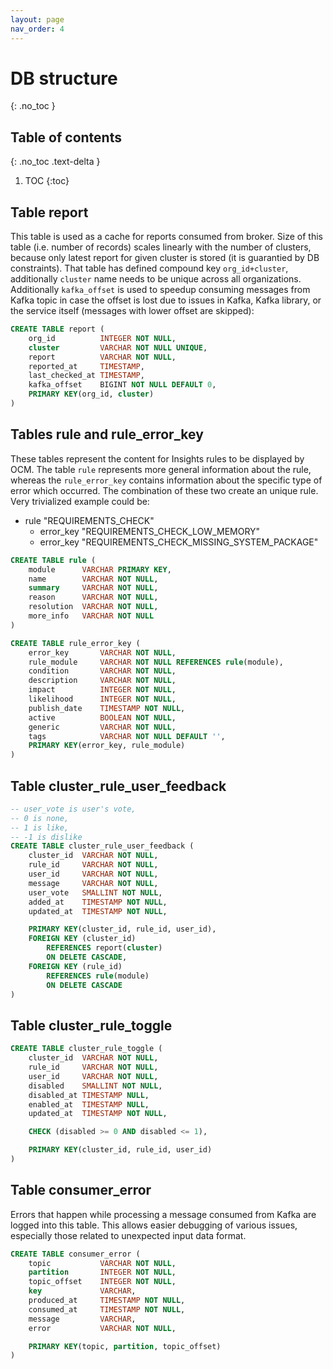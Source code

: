 ```yaml
---
layout: page
nav_order: 4
---
```

# DB structure
{: .no_toc }

## Table of contents
{: .no_toc .text-delta }

1. TOC
{:toc}

## Table report

This table is used as a cache for reports consumed from broker. Size of this
table (i.e. number of records) scales linearly with the number of clusters,
because only latest report for given cluster is stored (it is guarantied by DB
constraints). That table has defined compound key `org_id+cluster`,
additionally `cluster` name needs to be unique across all organizations.
Additionally `kafka_offset` is used to speedup consuming messages from Kafka
topic in case the offset is lost due to issues in Kafka, Kafka library, or
the service itself (messages with lower offset are skipped):

```sql
CREATE TABLE report (
    org_id          INTEGER NOT NULL,
    cluster         VARCHAR NOT NULL UNIQUE,
    report          VARCHAR NOT NULL,
    reported_at     TIMESTAMP,
    last_checked_at TIMESTAMP,
    kafka_offset    BIGINT NOT NULL DEFAULT 0,
    PRIMARY KEY(org_id, cluster)
)
```

## Tables rule and rule_error_key

These tables represent the content for Insights rules to be displayed by OCM.
The table `rule` represents more general information about the rule, whereas the `rule_error_key`
contains information about the specific type of error which occurred. The combination of these two
create an unique rule.
Very trivialized example could be:

* rule "REQUIREMENTS_CHECK"
  * error_key "REQUIREMENTS_CHECK_LOW_MEMORY"
  * error_key "REQUIREMENTS_CHECK_MISSING_SYSTEM_PACKAGE"

```sql
CREATE TABLE rule (
    module      VARCHAR PRIMARY KEY,
    name        VARCHAR NOT NULL,
    summary     VARCHAR NOT NULL,
    reason      VARCHAR NOT NULL,
    resolution  VARCHAR NOT NULL,
    more_info   VARCHAR NOT NULL
)
```

```sql
CREATE TABLE rule_error_key (
    error_key       VARCHAR NOT NULL,
    rule_module     VARCHAR NOT NULL REFERENCES rule(module),
    condition       VARCHAR NOT NULL,
    description     VARCHAR NOT NULL,
    impact          INTEGER NOT NULL,
    likelihood      INTEGER NOT NULL,
    publish_date    TIMESTAMP NOT NULL,
    active          BOOLEAN NOT NULL,
    generic         VARCHAR NOT NULL,
    tags            VARCHAR NOT NULL DEFAULT '',
    PRIMARY KEY(error_key, rule_module)
)
```

## Table cluster_rule_user_feedback

```sql
-- user_vote is user's vote,
-- 0 is none,
-- 1 is like,
-- -1 is dislike
CREATE TABLE cluster_rule_user_feedback (
    cluster_id  VARCHAR NOT NULL,
    rule_id     VARCHAR NOT NULL,
    user_id     VARCHAR NOT NULL,
    message     VARCHAR NOT NULL,
    user_vote   SMALLINT NOT NULL,
    added_at    TIMESTAMP NOT NULL,
    updated_at  TIMESTAMP NOT NULL,

    PRIMARY KEY(cluster_id, rule_id, user_id),
    FOREIGN KEY (cluster_id)
        REFERENCES report(cluster)
        ON DELETE CASCADE,
    FOREIGN KEY (rule_id)
        REFERENCES rule(module)
        ON DELETE CASCADE
)
```

## Table cluster_rule_toggle

```sql
CREATE TABLE cluster_rule_toggle (
    cluster_id  VARCHAR NOT NULL,
    rule_id     VARCHAR NOT NULL,
    user_id     VARCHAR NOT NULL,
    disabled    SMALLINT NOT NULL,
    disabled_at TIMESTAMP NULL,
    enabled_at  TIMESTAMP NULL,
    updated_at  TIMESTAMP NOT NULL,

    CHECK (disabled >= 0 AND disabled <= 1),

    PRIMARY KEY(cluster_id, rule_id, user_id)
)
```

## Table consumer_error

Errors that happen while processing a message consumed from Kafka are logged into this table. This
allows easier debugging of various issues, especially those related to unexpected input data format.

```sql
CREATE TABLE consumer_error (
    topic           VARCHAR NOT NULL,
    partition       INTEGER NOT NULL,
    topic_offset    INTEGER NOT NULL,
    key             VARCHAR,
    produced_at     TIMESTAMP NOT NULL,
    consumed_at     TIMESTAMP NOT NULL,
    message         VARCHAR,
    error           VARCHAR NOT NULL,

    PRIMARY KEY(topic, partition, topic_offset)
)
```
